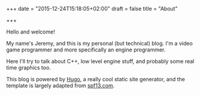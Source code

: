+++
date = "2015-12-24T15:18:05+02:00"
draft = false
title = "About"

+++


Hello and welcome!

<!--more-->

My name's Jeremy, and this is my personal (but technical) blog. I'm a video game programmer and more specifically an engine programmer.

Here I'll try to talk about C++, low level engine stuff, and probably some real time graphics too.

This blog is powered by [Hugo](http://gohugo.io/), a really cool static site generator, 
and the template is largely adapted from [spf13.com](https://github.com/spf13/spf13.com).

